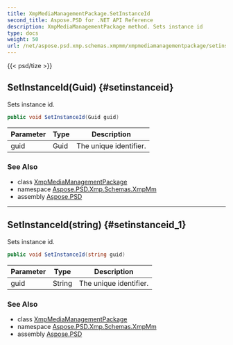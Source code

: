 ```yaml
---
title: XmpMediaManagementPackage.SetInstanceId
second_title: Aspose.PSD for .NET API Reference
description: XmpMediaManagementPackage method. Sets instance id
type: docs
weight: 50
url: /net/aspose.psd.xmp.schemas.xmpmm/xmpmediamanagementpackage/setinstanceid/
---
```

{{< psd/tize >}}
## SetInstanceId(Guid) {#setinstanceid}

Sets instance id.

```csharp
public void SetInstanceId(Guid guid)
```

| Parameter | Type | Description |
| --- | --- | --- |
| guid | Guid | The unique identifier. |

### See Also

* class [XmpMediaManagementPackage](../)
* namespace [Aspose.PSD.Xmp.Schemas.XmpMm](../../xmpmediamanagementpackage/)
* assembly [Aspose.PSD](../../../)

---

## SetInstanceId(string) {#setinstanceid_1}

Sets instance id.

```csharp
public void SetInstanceId(string guid)
```

| Parameter | Type | Description |
| --- | --- | --- |
| guid | String | The unique identifier. |

### See Also

* class [XmpMediaManagementPackage](../)
* namespace [Aspose.PSD.Xmp.Schemas.XmpMm](../../xmpmediamanagementpackage/)
* assembly [Aspose.PSD](../../../)


